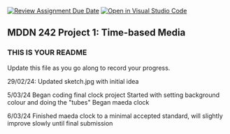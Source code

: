 [![Review Assignment Due Date](https://classroom.github.com/assets/deadline-readme-button-24ddc0f5d75046c5622901739e7c5dd533143b0c8e959d652212380cedb1ea36.svg)](https://classroom.github.com/a/H1UMq2qW)
[![Open in Visual Studio Code](https://classroom.github.com/assets/open-in-vscode-718a45dd9cf7e7f842a935f5ebbe5719a5e09af4491e668f4dbf3b35d5cca122.svg)](https://classroom.github.com/online_ide?assignment_repo_id=14072176&assignment_repo_type=AssignmentRepo)
## MDDN 242 Project 1: Time-based Media  

### THIS IS YOUR README

Update this file as you go along to record your progress.

29/02/24:
Updated sketch.jpg with initial idea

5/03/24
Began coding final clock project
Started with setting background colour and doing the "tubes"
Began maeda clock

6/03/24
Finished maeda clock to a minimal accepted standard, will slightly improve slowly until final submission


